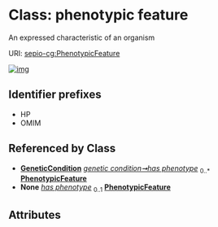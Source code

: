 
# Class: phenotypic feature


An expressed characteristic of an organism

URI: [sepio-cg:PhenotypicFeature](http://purl.obolibrary.org/obo/SEPIOCG_PhenotypicFeature)


[![img](https://yuml.me/diagram/nofunky;dir:TB/class/[GeneticCondition]++-%20has%20phenotype%200..*>[PhenotypicFeature],[GeneticCondition]++-%20has%20phenotype(i)%200..1>[PhenotypicFeature],[GeneticCondition])](https://yuml.me/diagram/nofunky;dir:TB/class/[GeneticCondition]++-%20has%20phenotype%200..*>[PhenotypicFeature],[GeneticCondition]++-%20has%20phenotype(i)%200..1>[PhenotypicFeature],[GeneticCondition])

## Identifier prefixes

 * HP
 * OMIM

## Referenced by Class

 *  **[GeneticCondition](GeneticCondition.md)** *[genetic condition➞has phenotype](genetic_condition_has_phenotype.md)*  <sub>0..\*</sub>  **[PhenotypicFeature](PhenotypicFeature.md)**
 *  **None** *[has phenotype](has_phenotype.md)*  <sub>0..1</sub>  **[PhenotypicFeature](PhenotypicFeature.md)**

## Attributes

